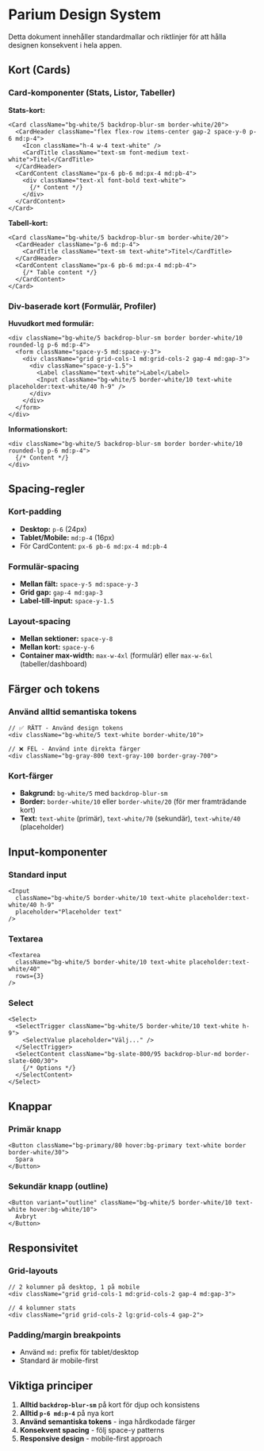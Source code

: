 # Parium Design System

Detta dokument innehåller standardmallar och riktlinjer för att hålla designen konsekvent i hela appen.

## Kort (Cards)

### Card-komponenter (Stats, Listor, Tabeller)

**Stats-kort:**
```tsx
<Card className="bg-white/5 backdrop-blur-sm border-white/20">
  <CardHeader className="flex flex-row items-center gap-2 space-y-0 p-6 md:p-4">
    <Icon className="h-4 w-4 text-white" />
    <CardTitle className="text-sm font-medium text-white">Titel</CardTitle>
  </CardHeader>
  <CardContent className="px-6 pb-6 md:px-4 md:pb-4">
    <div className="text-xl font-bold text-white">
      {/* Content */}
    </div>
  </CardContent>
</Card>
```

**Tabell-kort:**
```tsx
<Card className="bg-white/5 backdrop-blur-sm border-white/20">
  <CardHeader className="p-6 md:p-4">
    <CardTitle className="text-sm text-white">Titel</CardTitle>
  </CardHeader>
  <CardContent className="px-6 pb-6 md:px-4 md:pb-4">
    {/* Table content */}
  </CardContent>
</Card>
```

### Div-baserade kort (Formulär, Profiler)

**Huvudkort med formulär:**
```tsx
<div className="bg-white/5 backdrop-blur-sm border border-white/10 rounded-lg p-6 md:p-4">
  <form className="space-y-5 md:space-y-3">
    <div className="grid grid-cols-1 md:grid-cols-2 gap-4 md:gap-3">
      <div className="space-y-1.5">
        <Label className="text-white">Label</Label>
        <Input className="bg-white/5 border-white/10 text-white placeholder:text-white/40 h-9" />
      </div>
    </div>
  </form>
</div>
```

**Informationskort:**
```tsx
<div className="bg-white/5 backdrop-blur-sm border border-white/10 rounded-lg p-6 md:p-4">
  {/* Content */}
</div>
```

## Spacing-regler

### Kort-padding
- **Desktop:** `p-6` (24px)
- **Tablet/Mobile:** `md:p-4` (16px)
- För CardContent: `px-6 pb-6 md:px-4 md:pb-4`

### Formulär-spacing
- **Mellan fält:** `space-y-5 md:space-y-3`
- **Grid gap:** `gap-4 md:gap-3`
- **Label-till-input:** `space-y-1.5`

### Layout-spacing
- **Mellan sektioner:** `space-y-8`
- **Mellan kort:** `space-y-6`
- **Container max-width:** `max-w-4xl` (formulär) eller `max-w-6xl` (tabeller/dashboard)

## Färger och tokens

### Använd alltid semantiska tokens
```tsx
// ✅ RÄTT - Använd design tokens
<div className="bg-white/5 text-white border-white/10">

// ❌ FEL - Använd inte direkta färger
<div className="bg-gray-800 text-gray-100 border-gray-700">
```

### Kort-färger
- **Bakgrund:** `bg-white/5` med `backdrop-blur-sm`
- **Border:** `border-white/10` eller `border-white/20` (för mer framträdande kort)
- **Text:** `text-white` (primär), `text-white/70` (sekundär), `text-white/40` (placeholder)

## Input-komponenter

### Standard input
```tsx
<Input 
  className="bg-white/5 border-white/10 text-white placeholder:text-white/40 h-9"
  placeholder="Placeholder text"
/>
```

### Textarea
```tsx
<Textarea 
  className="bg-white/5 border-white/10 text-white placeholder:text-white/40"
  rows={3}
/>
```

### Select
```tsx
<Select>
  <SelectTrigger className="bg-white/5 border-white/10 text-white h-9">
    <SelectValue placeholder="Välj..." />
  </SelectTrigger>
  <SelectContent className="bg-slate-800/95 backdrop-blur-md border-slate-600/30">
    {/* Options */}
  </SelectContent>
</Select>
```

## Knappar

### Primär knapp
```tsx
<Button className="bg-primary/80 hover:bg-primary text-white border border-white/30">
  Spara
</Button>
```

### Sekundär knapp (outline)
```tsx
<Button variant="outline" className="bg-white/5 border-white/10 text-white hover:bg-white/10">
  Avbryt
</Button>
```

## Responsivitet

### Grid-layouts
```tsx
// 2 kolumner på desktop, 1 på mobile
<div className="grid grid-cols-1 md:grid-cols-2 gap-4 md:gap-3">

// 4 kolumner stats
<div className="grid grid-cols-2 lg:grid-cols-4 gap-2">
```

### Padding/margin breakpoints
- Använd `md:` prefix för tablet/desktop
- Standard är mobile-first

## Viktiga principer

1. **Alltid `backdrop-blur-sm`** på kort för djup och konsistens
2. **Alltid `p-6 md:p-4`** på nya kort
3. **Använd semantiska tokens** - inga hårdkodade färger
4. **Konsekvent spacing** - följ space-y patterns
5. **Responsive design** - mobile-first approach
